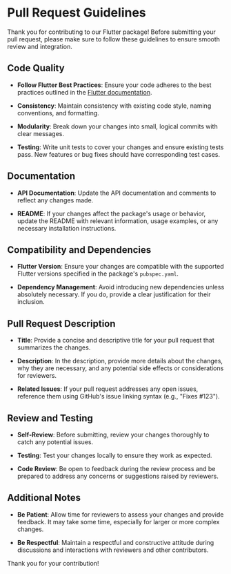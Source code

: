 # Pull Request Guidelines

Thank you for contributing to our Flutter package! Before submitting your pull request, please make sure to follow these guidelines to ensure smooth review and integration.

## Code Quality

- **Follow Flutter Best Practices**: Ensure your code adheres to the best practices outlined in the [Flutter documentation](https://flutter.dev/docs/development/ui/widgets).
  
- **Consistency**: Maintain consistency with existing code style, naming conventions, and formatting.

- **Modularity**: Break down your changes into small, logical commits with clear messages.

- **Testing**: Write unit tests to cover your changes and ensure existing tests pass. New features or bug fixes should have corresponding test cases.

## Documentation

- **API Documentation**: Update the API documentation and comments to reflect any changes made.

- **README**: If your changes affect the package's usage or behavior, update the README with relevant information, usage examples, or any necessary installation instructions.

## Compatibility and Dependencies

- **Flutter Version**: Ensure your changes are compatible with the supported Flutter versions specified in the package's `pubspec.yaml`.

- **Dependency Management**: Avoid introducing new dependencies unless absolutely necessary. If you do, provide a clear justification for their inclusion.

## Pull Request Description

- **Title**: Provide a concise and descriptive title for your pull request that summarizes the changes.

- **Description**: In the description, provide more details about the changes, why they are necessary, and any potential side effects or considerations for reviewers.

- **Related Issues**: If your pull request addresses any open issues, reference them using GitHub's issue linking syntax (e.g., "Fixes #123").

## Review and Testing

- **Self-Review**: Before submitting, review your changes thoroughly to catch any potential issues.

- **Testing**: Test your changes locally to ensure they work as expected.

- **Code Review**: Be open to feedback during the review process and be prepared to address any concerns or suggestions raised by reviewers.

## Additional Notes

- **Be Patient**: Allow time for reviewers to assess your changes and provide feedback. It may take some time, especially for larger or more complex changes.

- **Be Respectful**: Maintain a respectful and constructive attitude during discussions and interactions with reviewers and other contributors.

Thank you for your contribution!
